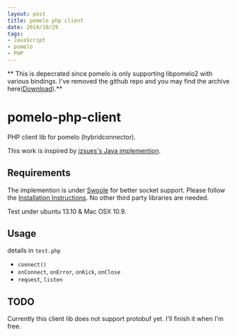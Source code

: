 ```yaml
---
layout: post
title: pomelo php client
date: 2014/10/29
tags:
- JavaScript
- pomelo
- PHP
---
```


** This is depecrated since pomelo is only supporting libpomelo2 with various bindings. I've removed the github repo and you may find the archive here([Download](/downloads/pomelo-php-client-master.zip)).**

<!--more-->

pomelo-php-client
=================

PHP client lib for pomelo (hybridconnector). 

This work is inspired by [jzsues's Java implemention](https://github.com/jzsues/pomelo-websocket-java-client). 

## Requirements

The implemention is under [Swoole](http://www.swoole.com/) for better socket support. Please follow the [Installation Instructions](http://wiki.swoole.com/wiki/page/6.html). No other third party libraries are needed.

Test under ubuntu 13.10 & Mac OSX 10.9.

## Usage

details in `test.php`

- `connect()`
- `onConnect`, `onError`, `onKick`, `onClose`
- `request`, `listen`

## TODO

Currently this client lib does not support protobuf yet. I'll finish it when I'm free.